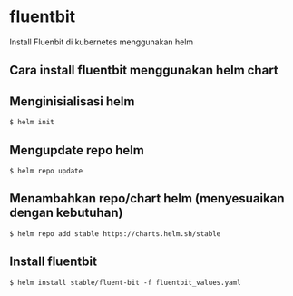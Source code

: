 # fluentbit
Install Fluenbit di kubernetes menggunakan helm

## Cara install fluentbit menggunakan helm chart

## Menginisialisasi helm

```
$ helm init
```

## Mengupdate repo helm

```
$ helm repo update
```

## Menambahkan repo/chart helm (menyesuaikan dengan kebutuhan)

```
$ helm repo add stable https://charts.helm.sh/stable
```

## Install fluentbit

```
$ helm install stable/fluent-bit -f fluentbit_values.yaml
```
